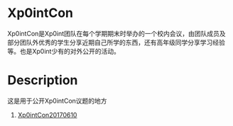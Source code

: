 # Xp0intCon

Xp0intCon是Xp0int团队在每个学期期末时举办的一个校内会议，由团队成员及部分团队外优秀的学生分享近期自己所学的东西，还有高年级同学分享学习经验等。也是Xp0int少有的对外公开的活动。

# Description
这是用于公开Xp0intCon议题的地方

1. [Xp0intCon20170610](/Xp0intCon20170610/)





